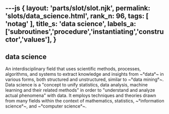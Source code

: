 ---js
{
  layout: 'parts/slot/slot.njk',
  permalink: 'slots/data_science.html',
  rank_n: 96,
  tags: [ 'notag' ],
  title_s: 'data science',
  labels_a: ['subroutines','procedure','instantiating','constructor','values'],
}
---
## data science

An interdisciplinary field that uses scientific methods, processes, algorithms, and systems to extract knowledge and insights from ~°data°~ in various forms, both structured and unstructured, similar to ~°data mining°~. Data science is a "concept to unify statistics, data analysis, machine learning and their related methods" in order to "understand and analyze actual phenomena" with data. It employs techniques and theories drawn from many fields within the context of mathematics, statistics, ~°information science°~, and ~°computer science°~.
